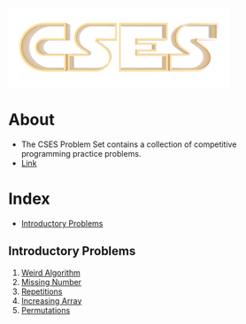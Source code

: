 <img src="img/cses.png">

# About

* The CSES Problem Set contains a collection of competitive programming practice problems.
* [Link](https://cses.fi/problemset/)

# Index
- [Introductory Problems](#Introductory-Problems)

## Introductory Problems
1. [Weird Algorithm](code/java/Weird_Algorithm.java)
1. [Missing Number](code/java/Missing_Number.java)
1. [Repetitions](code/java/Repetitions.java)
1. [Increasing Array](code/java/Increasing_Array.java)
1. [Permutations](code/java/Permutations.java)
